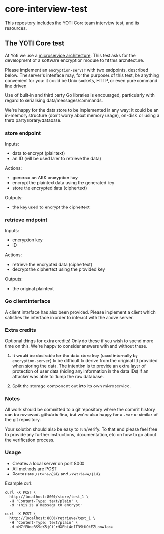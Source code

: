 # core-interview-test

This repository includes the YOTI Core team interview test, and its resources.

## The YOTI Core test

At Yoti we use a [microservice architecture](https://en.wikipedia.org/wiki/Microservices).
This test asks for the development of a software encryption module to fit this
architecture.

Please implement an `encryption-server` with two endpoints, described below. The
server's interface may, for the purposes of this test, be anything convenient
for you: it could be Unix sockets, HTTP, or even pure command line driven.

Use of built-in and third party Go libraries is encouraged, particularly with
regard to serialising data/messages/commands.

We're happy for the data store to be implemented in any way: it could be an
in-memory structure (don't worry about memory usage), on-disk, or using a third
party library/database.

### store endpoint

Inputs:
 - data to encrypt (plaintext)
 - an ID (will be used later to retrieve the data)

Actions:
 - generate an AES encryption key
 - encrypt the plaintext data using the generated key
 - store the encrypted data (ciphertext)

Outputs:
 - the key used to encrypt the ciphertext

### retrieve endpoint

Inputs:
 - encryption key
 - ID

Actions:
 - retrieve the encrypted data (ciphertext)
 - decrypt the ciphertext using the provided key

Outputs:
 - the original plaintext

### Go client interface

A client interface has also been provided. Please implement a client which
satisfies the interface in order to interact with the above server.

### Extra credits

Optional things for extra credits! Only do these if you wish to spend more
time on this. We're happy to consider answers with and without these.

1. It would be desirable for the data store key (used internally by
   `encryption-server`) to be difficult to derive from the original ID provided
   when storing the data. The intention is to provide an extra layer of
   protection of user data (hiding any information in the data IDs) if an
   attacker was able to dump the raw database.

2. Split the storage component out into its own microservice.

### Notes

All work should be committed to a git repository where the commit history can be
reviewed. github is fine, but we're also happy for a `.tar` or similar of the
git repository.

Your solution should also be easy to run/verify. To that end please feel free to
provide any further instructions, documentation, etc on how to go about the
verification process.

### Usage

- Creates a local server on port 8000
- All methods are POST
- Routes are `/store/{id}` and `/retrieve/{id}`

Example curl:
```
curl -X POST \
  http://localhost:8000/store/test_1 \
  -H 'Content-Type: text/plain' \
  -d 'This is a message to encrypt'
```
```
curl -X POST \
  http://localhost:8000/retrieve/test_1 \
  -H 'Content-Type: text/plain' \
  -d xM7fE0ne8S9eX5jCtJrHXPbL4e1T39tUOkEZLonw1ao=
```
